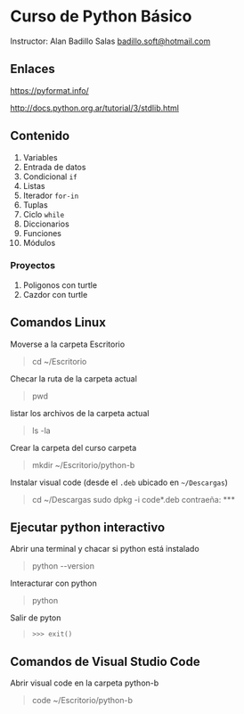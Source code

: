 # Curso de Python Básico

Instructor: Alan Badillo Salas [badillo.soft@hotmail.com](badillo.soft@hotmail.com)

## Enlaces

https://pyformat.info/

http://docs.python.org.ar/tutorial/3/stdlib.html

## Contenido

1. Variables
2. Entrada de datos
3. Condicional `if`
4. Listas
5. Iterador `for-in`
6. Tuplas
7. Ciclo `while`
8. Diccionarios
9. Funciones
10. Módulos

### Proyectos

1. Poligonos con turtle
2. Cazdor con turtle

## Comandos Linux

Moverse a la carpeta Escritorio
  
> cd ~/Escritorio

Checar la ruta de la carpeta actual
  
> pwd

listar los archivos de la carpeta actual

> ls -la

Crear la carpeta del curso carpeta
  
> mkdir ~/Escritorio/python-b

Instalar visual code (desde el `.deb` ubicado en `~/Descargas`)

> cd ~/Descargas
> sudo dpkg -i code*.deb
> contraeña: ***

## Ejecutar python interactivo

Abrir una terminal y chacar si python está instalado

> python --version

Interacturar con python

> python

Salir de pyton

> `>>> exit()`

## Comandos de Visual Studio Code

Abrir visual code en la carpeta python-b

> code ~/Escritorio/python-b
